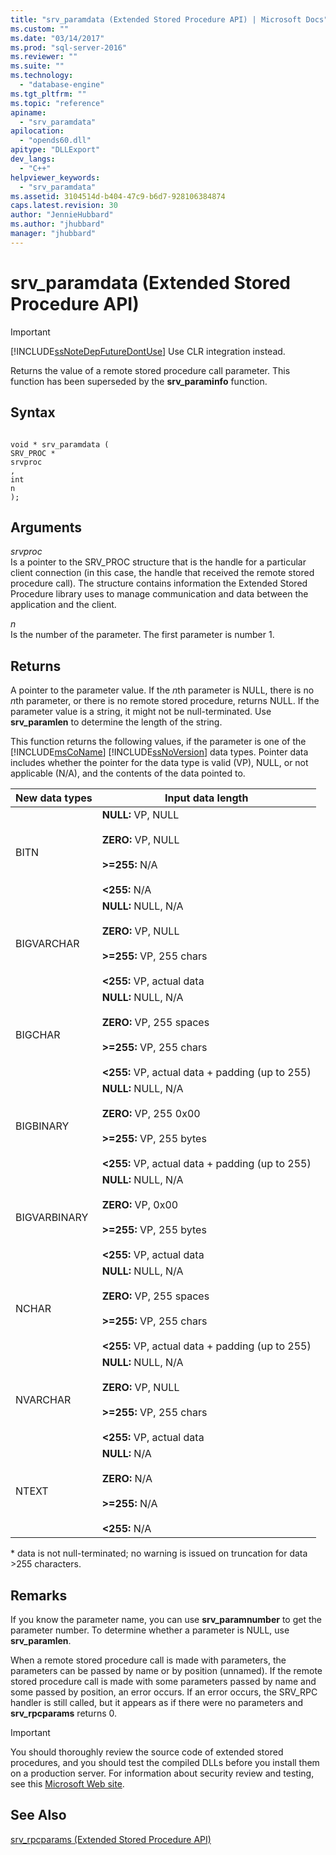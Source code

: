 ```yaml
---
title: "srv_paramdata (Extended Stored Procedure API) | Microsoft Docs"
ms.custom: ""
ms.date: "03/14/2017"
ms.prod: "sql-server-2016"
ms.reviewer: ""
ms.suite: ""
ms.technology: 
  - "database-engine"
ms.tgt_pltfrm: ""
ms.topic: "reference"
apiname: 
  - "srv_paramdata"
apilocation: 
  - "opends60.dll"
apitype: "DLLExport"
dev_langs: 
  - "C++"
helpviewer_keywords: 
  - "srv_paramdata"
ms.assetid: 3104514d-b404-47c9-b6d7-928106384874
caps.latest.revision: 30
author: "JennieHubbard"
ms.author: "jhubbard"
manager: "jhubbard"
---
```

# srv_paramdata (Extended Stored Procedure API)
    
> [!IMPORTANT]  
>  [!INCLUDE[ssNoteDepFutureDontUse](../../includes/ssnotedepfuturedontuse-md.md)] Use CLR integration instead.  
  
 Returns the value of a remote stored procedure call parameter. This function has been superseded by the **srv_paraminfo** function.  
  
## Syntax  
  
```  
  
void * srv_paramdata (  
SRV_PROC *  
srvproc  
,  
int  
n   
);  
```  
  
## Arguments  
 *srvproc*  
 Is a pointer to the SRV_PROC structure that is the handle for a particular client connection (in this case, the handle that received the remote stored procedure call). The structure contains information the Extended Stored Procedure library uses to manage communication and data between the application and the client.  
  
 *n*  
 Is the number of the parameter. The first parameter is number 1.  
  
## Returns  
 A pointer to the parameter value. If the *n*th parameter is NULL, there is no *n*th parameter, or there is no remote stored procedure, returns NULL. If the parameter value is a string, it might not be null-terminated. Use **srv_paramlen** to determine the length of the string.  
  
 This function returns the following values, if the parameter is one of the [!INCLUDE[msCoName](../../includes/msconame-md.md)] [!INCLUDE[ssNoVersion](../../includes/ssnoversion-md.md)] data types. Pointer data includes whether the pointer for the data type is valid (VP), NULL, or not applicable (N/A), and the contents of the data pointed to.  
  
|New data types|Input data length|  
|--------------------|-----------------------|  
|BITN|**NULL:** VP, NULL<br /><br /> **ZERO:** VP, NULL<br /><br /> **>=255:** N/A<br /><br /> **<255:** N/A|  
|BIGVARCHAR|**NULL:** NULL, N/A<br /><br /> **ZERO:** VP, NULL<br /><br /> **>=255:** VP, 255 chars<br /><br /> **<255:** VP, actual data|  
|BIGCHAR|**NULL:** NULL, N/A<br /><br /> **ZERO:** VP, 255 spaces<br /><br /> **>=255:** VP, 255 chars<br /><br /> **<255:** VP, actual data + padding (up to 255)|  
|BIGBINARY|**NULL:** NULL, N/A<br /><br /> **ZERO:** VP, 255 0x00<br /><br /> **>=255:** VP, 255 bytes<br /><br /> **<255:** VP, actual data + padding (up to 255)|  
|BIGVARBINARY|**NULL:** NULL, N/A<br /><br /> **ZERO:** VP, 0x00<br /><br /> **>=255:** VP, 255 bytes<br /><br /> **<255:** VP, actual data|  
|NCHAR|**NULL:** NULL, N/A<br /><br /> **ZERO:** VP, 255 spaces<br /><br /> **>=255:** VP, 255 chars<br /><br /> **<255:** VP, actual data + padding (up to 255)|  
|NVARCHAR|**NULL:** NULL, N/A<br /><br /> **ZERO:** VP, NULL<br /><br /> **>=255:** VP, 255 chars<br /><br /> **<255:** VP, actual data|  
|NTEXT|**NULL:** N/A<br /><br /> **ZERO:** N/A<br /><br /> **>=255:** N/A<br /><br /> **\<255:** N/A|  
  
 \*   data is not null-terminated; no warning is issued on truncation for data >255 characters.  
  
## Remarks  
 If you know the parameter name, you can use **srv_paramnumber** to get the parameter number. To determine whether a parameter is NULL, use **srv_paramlen**.  
  
 When a remote stored procedure call is made with parameters, the parameters can be passed by name or by position (unnamed). If the remote stored procedure call is made with some parameters passed by name and some passed by position, an error occurs. If an error occurs, the SRV_RPC handler is still called, but it appears as if there were no parameters and **srv_rpcparams** returns 0.  
  
> [!IMPORTANT]  
>  You should thoroughly review the source code of extended stored procedures, and you should test the compiled DLLs before you install them on a production server. For information about security review and testing, see this [Microsoft Web site](http://go.microsoft.com/fwlink/?LinkID=54761&amp;clcid=0x409http://msdn.microsoft.com/security/).  
  
## See Also  
 [srv_rpcparams &#40;Extended Stored Procedure API&#41;](../../relational-databases/extended-stored-procedures-reference/srv-rpcparams-extended-stored-procedure-api.md)  
  
  